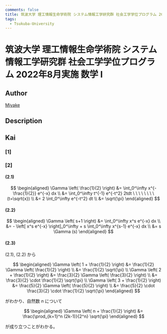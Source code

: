 ```yaml
---
comments: false
title: 筑波大学 理工情報生命学術院 システム情報工学研究群 社会工学学位プログラム 2022年8月実施 数学 I
tags:
  - Tsukuba-University
---
```

# 筑波大学 理工情報生命学術院 システム情報工学研究群 社会工学学位プログラム 2022年8月実施 数学 I

## **Author**
[Miyake](https://miyake.github.io/exams/index.html)

## **Description**

## **Kai**
### \[1\]

### \[2\]
#### (2.1)

$$
  \begin{aligned}
  \Gamma \left( \frac{1}{2} \right)
  &= \int_0^\infty x^{-\frac{1}{2}} e^{-x} dx
  \\
  &= \int_0^\infty t^{-1} e^{-t^2} 2tdt
  \ \ \ \ \ \ \ \ (t=\sqrt{x})
  \\
  &= 2 \int_0^\infty e^{-t^2} dt
  \\
  &= \sqrt{\pi}
  \end{aligned}
$$

#### (2.2)

$$
  \begin{aligned}
  \Gamma \left( s+1 \right)
  &= \int_0^\infty x^s e^{-x} dx
  \\
  &= - \left[ x^s e^{-x} \right]_0^\infty + s \int_0^\infty x^{s-1} e^{-x} dx
  \\
  &= s \Gamma (s)
  \end{aligned}
$$

#### (2.3)
(2.1), (2.2) から

$$
  \begin{aligned}
  \Gamma \left( 1 + \frac{1}{2} \right)
  &= \frac{1}{2} \Gamma \left( \frac{1}{2} \right)
  \\
  &= \frac{1}{2} \sqrt{\pi}
  \\
  \Gamma \left( 2 + \frac{1}{2} \right)
  &= \frac{3}{2} \Gamma \left( \frac{3}{2} \right)
  \\
  &= \frac{3}{2} \cdot \frac{1}{2} \sqrt{\pi}
  \\
  \Gamma \left( 3 + \frac{1}{2} \right)
  &= \frac{5}{2} \Gamma \left( \frac{5}{2} \right)
  \\
  &= \frac{5}{2} \cdot \frac{3}{2} \cdot \frac{1}{2} \sqrt{\pi}
  \end{aligned}
$$

がわかり、自然数 $n$ について

$$
  \begin{aligned}
  \Gamma \left( n + \frac{1}{2} \right)
  &= \frac{\prod_{k=1}^n (2k-1)}{2^n} \sqrt{\pi}
  \end{aligned}
$$

が成り立つことがわかる。